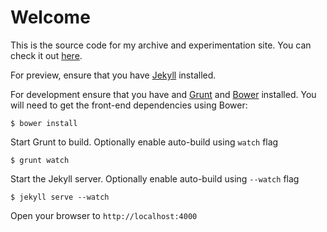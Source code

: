 # Welcome
This is the source code for my archive and experimentation site. You can check it out [here][site].

For preview, ensure that you have [Jekyll][jekyll] installed.


For development ensure that you have and [Grunt][grunt] and [Bower][bower] installed. You will need to get the front-end dependencies using Bower:

`$ bower install`

Start Grunt to build. Optionally enable auto-build using `watch` flag

`$ grunt watch`

Start the Jekyll server. Optionally enable auto-build using `--watch` flag

`$ jekyll serve --watch`

Open your browser to `http://localhost:4000`

[jekyll]: http://jekyllrb.com/
[site]: http://jeremynealbrown.com
[bower]: http://bower.io
[grunt]: http://gruntjs.com/
[d3]: http://d3js.org
